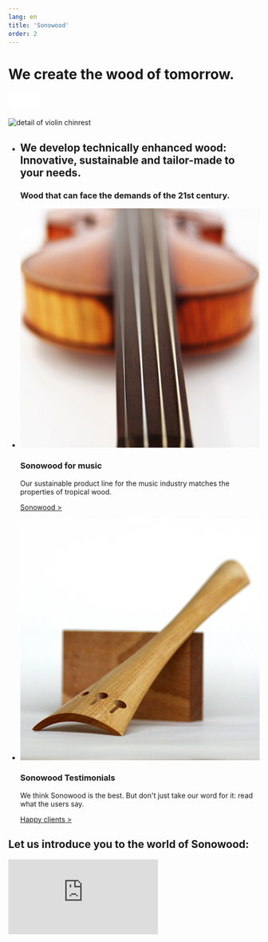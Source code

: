 ```yaml
---
lang: en
title: 'Sonowood'
order: 2
---
```


<div class="full-width-kenburns">
<div class="wrap-bg-image">

# We create the wood of tomorrow.

![arrow down](/assets/images/arrow-d-white.svg)
</div>
<img srcset="/assets/images/products_cover_2x.jpg"
     src="/assets/images/products_cover.jpg" alt="detail of violin chinrest">
</div>

<div class="full-width-red">
<div class="wrap -cols3">

  - ## We develop technically enhanced wood: Innovative, sustainable and tailor-made to your needs.

    ### Wood that can face the demands of the 21st century.

  - ![violin with sonowood](/assets/images/Products_1_Tropical_Wood_Tropenholz_Ersatz_Replacement_Alternative_Sonowood_Ebenholz_Rosewood_Grenadill_SwissWoodSolutions_Klimaschutz_ETH_Zuerich_Switzerland.jpg)
    ### Sonowood for music

    Our sustainable product line for the music industry matches the properties of
    tropical wood.

    <a class="btn -white" href="/en/products/sonowood">Sonowood ></a>

  - ![generic tailpiece](/assets/images/Products_3_Tropical_Wood_Tropenholz_Ersatz_Replacement_Alternative_Sonowood_Ebenholz_Rosewood_Grenadill_SwissWoodSolutions_Klimaschutz_ETH_Zuerich_Switzerland.jpg)
    ### Sonowood Testimonials

    We think Sonowood is the best. But don't just take our word for it: read
    what the users say.

    <a class="btn -white" href="/en/products/testimonials">Happy clients ></a>

</div>
</div>

<div class="full-width-grey">
<div class="wrap">

## Let us introduce you to the world of Sonowood:

<div class="videocontainer">
<iframe src="https://www.youtube.com/embed/VzBaJULayc8?rel=0&amp;showinfo=0" frameborder="0" allow="autoplay; encrypted-media" allowfullscreen>
</iframe>
</div>

</div>
</div>
